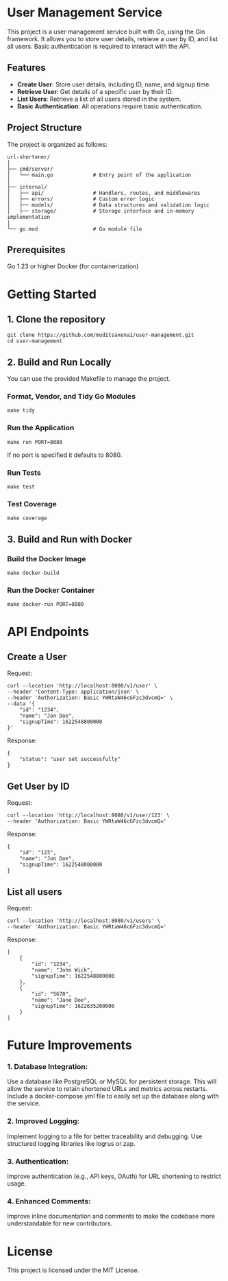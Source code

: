# User Management Service
This project is a user management service built with Go, using the Gin framework. It allows you to store user details, retrieve a user by ID, and list all users. Basic authentication is required to interact with the API.

## Features
* __Create User__: Store user details, including ID, name, and signup time.
* __Retrieve User__: Get details of a specific user by their ID.
* __List Users__: Retrieve a list of all users stored in the system.
* __Basic Authentication__: All operations require basic authentication.

## Project Structure
The project is organized as follows:
```
url-shortener/
│
├── cmd/server/
│   └── main.go             # Entry point of the application
│
├── internal/
│   ├── api/                # Handlers, routes, and middlewares
│   ├── errors/             # Custom error logic
│   ├── models/             # Data structures and validation logic
│   ├── storage/            # Storage interface and in-memory implementation
│
└── go.mod                  # Go module file
```
## Prerequisites
Go 1.23 or higher
Docker (for containerization)

# Getting Started
## 1. Clone the repository
```
git clone https://github.com/muditsaxena1/user-management.git
cd user-management
```
## 2. Build and Run Locally
You can use the provided Makefile to manage the project.
### Format, Vendor, and Tidy Go Modules
```
make tidy
```
### Run the Application
```
make run PORT=8080
```
If no port is specified it defaults to 8080.
### Run Tests
```
make test
```
### Test Coverage
```
make coverage
```
## 3. Build and Run with Docker
### Build the Docker Image
```
make docker-build
```
### Run the Docker Container
```
make docker-run PORT=8080
```
# API Endpoints
## Create a User
Request:
```
curl --location 'http://localhost:8080/v1/user' \
--header 'Content-Type: application/json' \
--header 'Authorization: Basic YWRtaW46cGFzc3dvcmQ=' \
--data '{
    "id": "1234",
    "name": "Jon Doe",
    "signupTime": 1622548800000
}'
```
Response:
```
{
    "status": "user set successfully"
}
```
## Get User by ID
Request:
```
curl --location 'http://localhost:8080/v1/user/123' \
--header 'Authorization: Basic YWRtaW46cGFzc3dvcmQ='
```
Response:
```
{
    "id": "123",
    "name": "Jon Doe",
    "signupTime": 1622548800000
}
```
## List all users
Request:
```
curl --location 'http://localhost:8080/v1/users' \
--header 'Authorization: Basic YWRtaW46cGFzc3dvcmQ='

```
Response:
```
[
    {
        "id": "1234",
        "name": "John Wick",
        "signupTime": 1622548800000
    },
    {
        "id": "5678",
        "name": "Jane Doe",
        "signupTime": 1622635200000
    }
]

```
# Future Improvements
### 1. Database Integration:
Use a database like PostgreSQL or MySQL for persistent storage. This will allow the service to retain shortened URLs and metrics across restarts.
Include a docker-compose.yml file to easily set up the database along with the service.
### 2. Improved Logging:
Implement logging to a file for better traceability and debugging.
Use structured logging libraries like logrus or zap.
### 3. Authentication:
Improve authentication (e.g., API keys, OAuth) for URL shortening to restrict usage.
### 4. Enhanced Comments:
Improve inline documentation and comments to make the codebase more understandable for new contributors. 

# License
This project is licensed under the MIT License.

